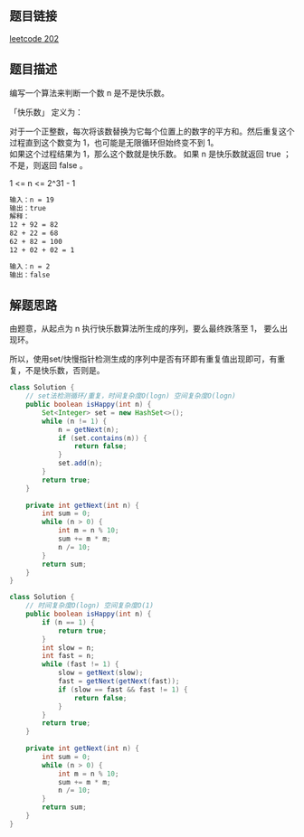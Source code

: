 ## 题目链接

[leetcode 202](https://leetcode.cn/problems/happy-number/)

## 题目描述

编写一个算法来判断一个数 n 是不是快乐数。

「快乐数」 定义为：

对于一个正整数，每次将该数替换为它每个位置上的数字的平方和。然后重复这个过程直到这个数变为 1，也可能是无限循环但始终变不到 1。  
如果这个过程结果为 1，那么这个数就是快乐数。
如果 n 是快乐数就返回 true ；不是，则返回 false 。  

1 <= n <= 2^31 - 1

```html
输入：n = 19
输出：true
解释：
12 + 92 = 82
82 + 22 = 68
62 + 82 = 100
12 + 02 + 02 = 1

输入：n = 2
输出：false
```

## 解题思路

由题意，从起点为 n 执行快乐数算法所生成的序列，要么最终跌落至 1， 要么出现环。  

所以，使用set/快慢指针检测生成的序列中是否有环即有重复值出现即可，有重复，不是快乐数，否则是。

```java
class Solution {
    // set法检测循环/重复，时间复杂度O(logn) 空间复杂度O(logn)
    public boolean isHappy(int n) {
        Set<Integer> set = new HashSet<>();
        while (n != 1) {
            n = getNext(n);
            if (set.contains(n)) {
                return false;
            }
            set.add(n);
        }
        return true;
    }
    
    private int getNext(int n) {
        int sum = 0;
        while (n > 0) {
            int m = n % 10;
            sum += m * m;
            n /= 10;
        }
        return sum;
    }
}
```
```java
class Solution {
    // 时间复杂度O(logn) 空间复杂度O(1)
    public boolean isHappy(int n) {
        if (n == 1) {
            return true;
        }
        int slow = n;
        int fast = n;
        while (fast != 1) {
            slow = getNext(slow);
            fast = getNext(getNext(fast));
            if (slow == fast && fast != 1) {
                return false;
            }
        } 
        return true;
    }
    
    private int getNext(int n) {
        int sum = 0;
        while (n > 0) {
            int m = n % 10;
            sum += m * m;
            n /= 10;
        }
        return sum;
    }
}
```
